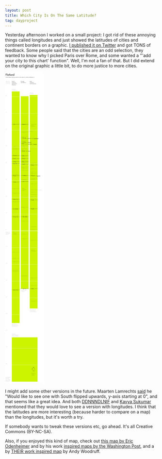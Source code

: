 ```yaml
---
layout: post
title: Which City Is On The Same Latitude?
tag: dayproject
---
```

Yesterday afternoon I worked on a small project: I got rid of these annoying things called longitudes and just showed the latitudes of cities and continent borders on a graphic. [I published it on Twitter](https://twitter.com/lisacrost/status/745731918214344704) and got TONS of feedback. Some people said that the cities are an odd selection, they wanted to know why I picked Paris over Rome, and some wanted a "'add your city to this chart' function". Well, I'm not a fan of that. But I did extend on the original graphic a little bit, to do more justice to more cities.


![flatland](/pic/160623_flatland.png)


I might add some other versions in the future. Maarten Lamrechts [said](https://twitter.com/maartenzam/status/745995675654098944) he "Would like to see one with South flipped upwards, y-axis starting at 0", and that seems like a great idea. And both [DDNNNDLNIF](https://twitter.com/Abby_Someone/status/745937245148975104) and [Kavya Sukumar](https://twitter.com/kavyaSukumar/status/745983092892934145) mentioned that they would love to see a version with longitudes. I think that the latitudes are more interesting (because harder to compare on a map) than the longitudes, but it's worth a try.

If somebody wants to tweak these versions etc, go ahead. It's all Creative Commons (BY-NC-SA).

Also, if you enjoyed this kind of map, check out [this map by Eric Odenheimer](http://knowmore.washingtonpost.com/2014/05/22/if-youre-on-the-beach-this-map-shows-you-whats-across-the-ocean/) and by his work [inspired maps by the Washington Post](https://www.washingtonpost.com/news/wonk/wp/2015/08/03/whats-across-the-ocean-from-you-when-youre-at-the-beach-in-7-fascinating-maps/), and a by [THEIR work inspired map](http://andywoodruff.com/blog/beyond-the-sea/) by Andy Woodruff.
